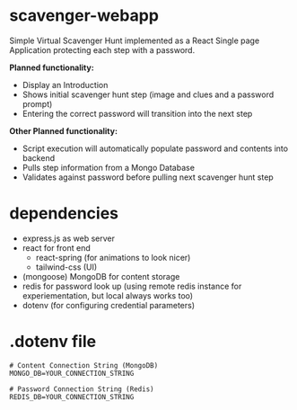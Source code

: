 # scavenger-webapp
Simple Virtual Scavenger Hunt implemented as a React Single page Application protecting each step with a password.

**Planned functionality:**
 - Display an Introduction
 - Shows initial scavenger hunt step (image and clues and a password prompt)
 - Entering the correct password will transition into the next step
 
 **Other Planned functionality:**
  - Script execution will automatically populate password and contents into backend
 - Pulls step information from a Mongo Database
 - Validates against password before pulling next scavenger hunt step

# dependencies
 - express.js as web server
 - react for front end
	 - react-spring (for animations to look nicer)
	 - tailwind-css (UI)
 - (mongoose) MongoDB for content storage
 - redis for password look up (using remote redis instance for experiementation, but local always works too)
 - dotenv (for configuring credential parameters)

# .dotenv file

    # Content Connection String (MongoDB)
    MONGO_DB=YOUR_CONNECTION_STRING
    
    # Password Connection String (Redis)
    REDIS_DB=YOUR_CONNECTION_STRING
